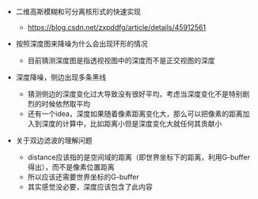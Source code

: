 - 二维高斯模糊和可分离核形式的快速实现
    - https://blog.csdn.net/zxpddfg/article/details/45912561

- 按照深度图来降噪为什么会出现环形的情况
  - 目前猜测深度图是指透视视图中的深度而不是正交视图的深度

- 深度降噪，侧边出现多条黑线
  - 猜测侧边的深度变化过大导致没有很好平均，考虑当深度变化不是特别剧烈的时候依然取平均
  - 还有一个idea，深度如果随着像素距离变化大，那么可以把像素的距离加入到深度的计算中，比如距离小但是深度变化大就任何其贡献小

- 关于双边滤波的理解问题
  - distance应该指的是空间域的距离（即世界坐标下的距离，利用G-buffer得出），而不是像素位置距离
  - 所以应该还需要世界坐标的G-buffer
  - 其实感觉没必要，深度应该包含了此内容